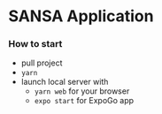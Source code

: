 # SANSA Application

### How to start
- pull project
- ```yarn```
- launch local server with 
  - ```yarn web``` for your browser
  - ```expo start``` for ExpoGo app
